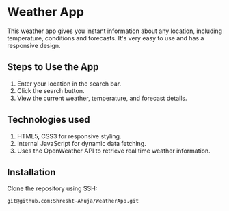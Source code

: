 # Weather App
This weather app gives you instant information about any location, including temperature, conditions and forecasts. It's very easy to use and has a responsive design.
## Steps to Use the App
1. Enter your location in the search bar.
2. Click the search button.
3. View the current weather, temperature, and forecast details.
## Technologies used
1. HTML5, CSS3 for responsive styling. 
2. Internal JavaScript for dynamic data fetching.
3. Uses the OpenWeather API to retrieve real time weather information.
## Installation

Clone the repository using SSH:
   ```bash
   git@github.com:Shresht-Ahuja/WeatherApp.git
